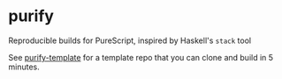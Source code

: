 # purify

Reproducible builds for PureScript, inspired by Haskell's `stack` tool

See [purify-template](https://github.com/chrisdone/purify-template)
for a template repo that you can clone and build in 5 minutes.
